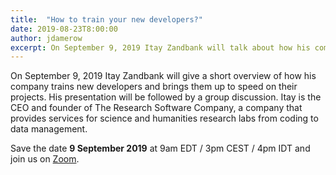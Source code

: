 ```yaml
---
title:  "How to train your new developers?"
date: 2019-08-23T8:00:00
author: jdamerow
excerpt: On September 9, 2019 Itay Zandbank will talk about how his company trains new developers followed by a group discussion.
---
```


On September 9, 2019 Itay Zandbank will give a short overview of how his company trains new developers and brings them up to speed on their projects. His presentation will be followed by a group discussion. Itay is the CEO and founder of The Research Software Company, a company that provides services for science and humanities research labs from coding to data management.

Save the date **9 September 2019** at 9am EDT / 3pm CEST / 4pm IDT and join us on [Zoom](https://zoom.us/j/755179791).
